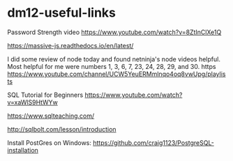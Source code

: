# dm12-useful-links

Password Strength video
https://www.youtube.com/watch?v=8ZtInClXe1Q

https://massive-js.readthedocs.io/en/latest/

I did some review of node today and found netninja's node videos helpful. Most helpful for me were numbers 1, 3, 6, 7, 23, 24, 28, 29, and 30. https
https://www.youtube.com/channel/UCW5YeuERMmlnqo4oq8vwUpg/playlists

SQL Tutorial for Beginners
https://www.youtube.com/watch?v=xaWlS9HtWYw

https://www.sqlteaching.com/

http://sqlbolt.com/lesson/introduction

Install PostGres on Windows:
https://github.com/craig1123/PostgreSQL-installation
